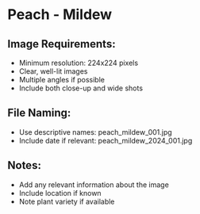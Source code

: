 # Peach - Mildew

## Image Requirements:
- Minimum resolution: 224x224 pixels
- Clear, well-lit images
- Multiple angles if possible
- Include both close-up and wide shots

## File Naming:
- Use descriptive names: peach_mildew_001.jpg
- Include date if relevant: peach_mildew_2024_001.jpg

## Notes:
- Add any relevant information about the image
- Include location if known
- Note plant variety if available
